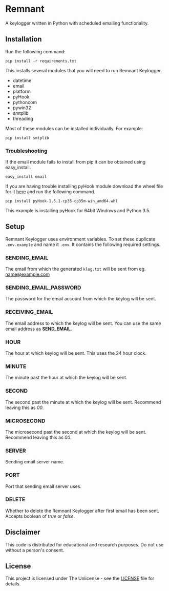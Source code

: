 # Remnant
A keylogger written in Python with scheduled emailing functionality.

## Installation

Run the following command:
```
pip install -r requirements.txt
```

This installs several modules that you will need to run Remnant Keylogger.

* datetime
* email
* platform
* pyHook
* pythoncom
* pywin32
* smtplib
* threading

Most of these modules can be installed individually. For example:

```
pip install smtplib
```

### Troubleshooting

If the email module fails to install from pip it can be obtained using easy_install.

```
easy_install email
```

If you are having trouble installing pyHook module download the wheel file for it [here](http://www.lfd.uci.edu/~gohlke/pythonlibs/#pyhook) and run the following command.

```
pip install pyHook‑1.5.1‑cp35‑cp35m‑win_amd64.whl
```
This example is installing pyHook for 64bit Windows and Python 3.5.

## Setup

Remnant Keylogger uses environment variables. To set these duplicate ```.env.example``` and name it ```.env```. It contains the following required settings.

### SENDING_EMAIL

The email from which the generated ```klog.txt``` will be sent from eg. name@example.com

### SENDING_EMAIL_PASSWORD

The password for the email account from which the keylog will be sent.

### RECEIVING_EMAIL

The email address to which the keylog will be sent. You can use the same email address as **SEND_EMAIL**.

### HOUR

The hour at which keylog will be sent. This uses the 24 hour clock.

### MINUTE

The minute past the hour at which the keylog will be sent.

### SECOND

The second past the minute at which the keylog will be sent. Recommend leaving this as *00*.

### MICROSECOND

The microsecond past the second at which the keylog will be sent. Recommend leaving this as *00*.

### SERVER

Sending email server name.

### PORT

Port that sending email server uses.

### DELETE

Whether to delete the Remnant Keylogger after first email has been sent. Accepts boolean of *true* or *false*.

## Disclaimer
This code is distributed for educational and research purposes. Do not use without a person's consent.

## License
This project is licensed under The Unlicense - see the [LICENSE](LICENSE) file for details.
